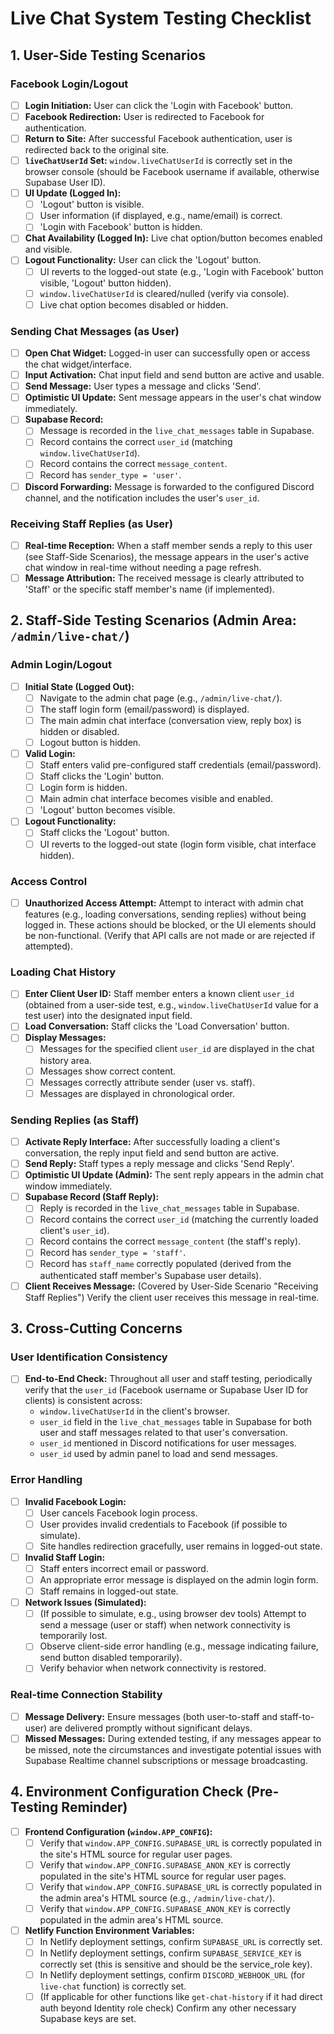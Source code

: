 # Live Chat System Testing Checklist

## 1. User-Side Testing Scenarios

### Facebook Login/Logout
- [ ] **Login Initiation:** User can click the 'Login with Facebook' button.
- [ ] **Facebook Redirection:** User is redirected to Facebook for authentication.
- [ ] **Return to Site:** After successful Facebook authentication, user is redirected back to the original site.
- [ ] **`liveChatUserId` Set:** `window.liveChatUserId` is correctly set in the browser console (should be Facebook username if available, otherwise Supabase User ID).
- [ ] **UI Update (Logged In):**
    - [ ] 'Logout' button is visible.
    - [ ] User information (if displayed, e.g., name/email) is correct.
    - [ ] 'Login with Facebook' button is hidden.
- [ ] **Chat Availability (Logged In):** Live chat option/button becomes enabled and visible.
- [ ] **Logout Functionality:** User can click the 'Logout' button.
    - [ ] UI reverts to the logged-out state (e.g., 'Login with Facebook' button visible, 'Logout' button hidden).
    - [ ] `window.liveChatUserId` is cleared/nulled (verify via console).
    - [ ] Live chat option becomes disabled or hidden.

### Sending Chat Messages (as User)
- [ ] **Open Chat Widget:** Logged-in user can successfully open or access the chat widget/interface.
- [ ] **Input Activation:** Chat input field and send button are active and usable.
- [ ] **Send Message:** User types a message and clicks 'Send'.
- [ ] **Optimistic UI Update:** Sent message appears in the user's chat window immediately.
- [ ] **Supabase Record:**
    - [ ] Message is recorded in the `live_chat_messages` table in Supabase.
    - [ ] Record contains the correct `user_id` (matching `window.liveChatUserId`).
    - [ ] Record contains the correct `message_content`.
    - [ ] Record has `sender_type = 'user'`.
- [ ] **Discord Forwarding:** Message is forwarded to the configured Discord channel, and the notification includes the user's `user_id`.

### Receiving Staff Replies (as User)
- [ ] **Real-time Reception:** When a staff member sends a reply to this user (see Staff-Side Scenarios), the message appears in the user's active chat window in real-time without needing a page refresh.
- [ ] **Message Attribution:** The received message is clearly attributed to 'Staff' or the specific staff member's name (if implemented).

## 2. Staff-Side Testing Scenarios (Admin Area: `/admin/live-chat/`)

### Admin Login/Logout
- [ ] **Initial State (Logged Out):**
    - [ ] Navigate to the admin chat page (e.g., `/admin/live-chat/`).
    - [ ] The staff login form (email/password) is displayed.
    - [ ] The main admin chat interface (conversation view, reply box) is hidden or disabled.
    - [ ] Logout button is hidden.
- [ ] **Valid Login:**
    - [ ] Staff enters valid pre-configured staff credentials (email/password).
    - [ ] Staff clicks the 'Login' button.
    - [ ] Login form is hidden.
    - [ ] Main admin chat interface becomes visible and enabled.
    - [ ] 'Logout' button becomes visible.
- [ ] **Logout Functionality:**
    - [ ] Staff clicks the 'Logout' button.
    - [ ] UI reverts to the logged-out state (login form visible, chat interface hidden).

### Access Control
- [ ] **Unauthorized Access Attempt:** Attempt to interact with admin chat features (e.g., loading conversations, sending replies) without being logged in. These actions should be blocked, or the UI elements should be non-functional. (Verify that API calls are not made or are rejected if attempted).

### Loading Chat History
- [ ] **Enter Client User ID:** Staff member enters a known client `user_id` (obtained from a user-side test, e.g., `window.liveChatUserId` value for a test user) into the designated input field.
- [ ] **Load Conversation:** Staff clicks the 'Load Conversation' button.
- [ ] **Display Messages:**
    - [ ] Messages for the specified client `user_id` are displayed in the chat history area.
    - [ ] Messages show correct content.
    - [ ] Messages correctly attribute sender (user vs. staff).
    - [ ] Messages are displayed in chronological order.

### Sending Replies (as Staff)
- [ ] **Activate Reply Interface:** After successfully loading a client's conversation, the reply input field and send button are active.
- [ ] **Send Reply:** Staff types a reply message and clicks 'Send Reply'.
- [ ] **Optimistic UI Update (Admin):** The sent reply appears in the admin chat window immediately.
- [ ] **Supabase Record (Staff Reply):**
    - [ ] Reply is recorded in the `live_chat_messages` table in Supabase.
    - [ ] Record contains the correct `user_id` (matching the currently loaded client's `user_id`).
    - [ ] Record contains the correct `message_content` (the staff's reply).
    * [ ] Record has `sender_type = 'staff'`.
    * [ ] Record has `staff_name` correctly populated (derived from the authenticated staff member's Supabase user details).
- [ ] **Client Receives Message:** (Covered by User-Side Scenario "Receiving Staff Replies") Verify the client user receives this message in real-time.

## 3. Cross-Cutting Concerns

### User Identification Consistency
- [ ] **End-to-End Check:** Throughout all user and staff testing, periodically verify that the `user_id` (Facebook username or Supabase User ID for clients) is consistent across:
    - `window.liveChatUserId` in the client's browser.
    - `user_id` field in the `live_chat_messages` table in Supabase for both user and staff messages related to that user's conversation.
    - `user_id` mentioned in Discord notifications for user messages.
    - `user_id` used by admin panel to load and send messages.

### Error Handling
- [ ] **Invalid Facebook Login:**
    - [ ] User cancels Facebook login process.
    - [ ] User provides invalid credentials to Facebook (if possible to simulate).
    - [ ] Site handles redirection gracefully, user remains in logged-out state.
- [ ] **Invalid Staff Login:**
    - [ ] Staff enters incorrect email or password.
    - [ ] An appropriate error message is displayed on the admin login form.
    - [ ] Staff remains in logged-out state.
- [ ] **Network Issues (Simulated):**
    - [ ] (If possible to simulate, e.g., using browser dev tools) Attempt to send a message (user or staff) when network connectivity is temporarily lost.
    - [ ] Observe client-side error handling (e.g., message indicating failure, send button disabled temporarily).
    - [ ] Verify behavior when network connectivity is restored.

### Real-time Connection Stability
- [ ] **Message Delivery:** Ensure messages (both user-to-staff and staff-to-user) are delivered promptly without significant delays.
- [ ] **Missed Messages:** During extended testing, if any messages appear to be missed, note the circumstances and investigate potential issues with Supabase Realtime channel subscriptions or message broadcasting.

## 4. Environment Configuration Check (Pre-Testing Reminder)

- [ ] **Frontend Configuration (`window.APP_CONFIG`):**
    - [ ] Verify that `window.APP_CONFIG.SUPABASE_URL` is correctly populated in the site's HTML source for regular user pages.
    - [ ] Verify that `window.APP_CONFIG.SUPABASE_ANON_KEY` is correctly populated in the site's HTML source for regular user pages.
    - [ ] Verify that `window.APP_CONFIG.SUPABASE_URL` is correctly populated in the admin area's HTML source (e.g., `/admin/live-chat/`).
    - [ ] Verify that `window.APP_CONFIG.SUPABASE_ANON_KEY` is correctly populated in the admin area's HTML source.
- [ ] **Netlify Function Environment Variables:**
    - [ ] In Netlify deployment settings, confirm `SUPABASE_URL` is correctly set.
    - [ ] In Netlify deployment settings, confirm `SUPABASE_SERVICE_KEY` is correctly set (this is sensitive and should be the service_role key).
    - [ ] In Netlify deployment settings, confirm `DISCORD_WEBHOOK_URL` (for `live-chat` function) is correctly set.
    - [ ] (If applicable for other functions like `get-chat-history` if it had direct auth beyond Identity role check) Confirm any other necessary Supabase keys are set.
